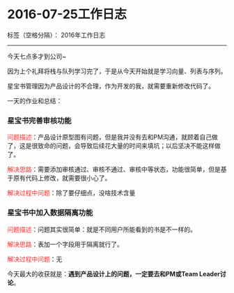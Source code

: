 ﻿# 2016-07-25工作日志

标签（空格分隔）： 2016年工作日志

---

今天七点多才到公司~

因为上个礼拜将栈与队列学习完了，于是从今天开始就是学习向量、列表与序列。

星宝书管理因为产品设计的不合理，作为开发的我，就需要重新修改代码了。

一天的作业和总结：

### 星宝书完善审核功能

<font color="FF2D2D">问题描述</font>：产品设计原型图有问题，但是我并没有去和PM沟通，就顾着自己做了，这是很致命的问题，会导致后续花大量的时间来填坑；以后坚决不能这样做了。

<font color="FF2D2D">解决思路</font>：需要添加审核通过、审核不通过、审核中等状态，功能很简单，但是基于原有代码上修改，就需要很小心了。

<font color="FF2D2D">解决过程中问题</font>：除了要仔细点，没啥技术含量

### 星宝书中加入数据隔离功能

<font color="FF2D2D">问题描述</font>：问题其实很简单：就是不同用户所能看到的书是不一样的。

<font color="FF2D2D">解决思路</font>：表加一个字段用于隔离就行了。

<font color="FF2D2D">解决过程中问题</font>：无

今天最大的收获就是：<b>遇到产品设计上的问题，一定要去和PM或Team Leader讨论</b>。